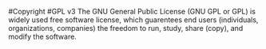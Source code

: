 #Copyright
#GPL v3
The GNU General Public License (GNU GPL or GPL) is widely used free software license, which guarentees end users (individuals, organizations, companies) the freedom to run, study, share (copy), and modify the software.